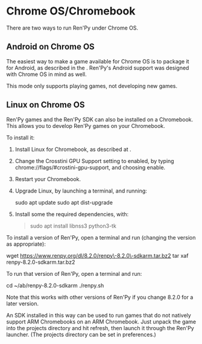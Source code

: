 # Chrome OS/Chromebook

There are two ways to run Ren'Py under Chrome OS.

## Android on Chrome OS

The easiest way to make a game available for Chrome OS is to package it for Android, as described in the . Ren'Py's Android support was designed with Chrome OS in mind as well.

This mode only supports playing games, not developing new games.

## Linux on Chrome OS

Ren'Py games and the Ren'Py SDK can also be installed on a Chromebook. This allows you to develop Ren'Py games on your Chromebook.

To install it:

1.  Install Linux for Chromebook, as described at  .
    
2.  Change the Crosstini GPU Support setting to enabled, by typing chrome://flags/#crostini-gpu-support, and choosing enable.
    
3.  Restart your Chromebook.
    
4.  Upgrade Linux, by launching a terminal, and running:
    
    sudo apt update
    sudo apt dist\-upgrade
    
5.  Install some the required dependencies, with:
    
    > sudo apt install libnss3 python3-tk
    

To install a version of Ren'Py, open a terminal and run (changing the version as appropriate):

wget https://www.renpy.org/dl/8.2.0/renpy\-8.2.0\-sdkarm.tar.bz2
tar xaf renpy\-8.2.0\-sdkarm.tar.bz2

To run that version of Ren'Py, open a terminal and run:

cd ~/ab/renpy\-8.2.0\-sdkarm
./renpy.sh

Note that this works with other versions of Ren'Py if you change 8.2.0 for a later version.

An SDK installed in this way can be used to run games that do not natively support ARM Chromebooks on an ARM Chromebook. Just unpack the game into the projects directory and hit refresh, then launch it through the Ren'Py launcher. (The projects directory can be set in preferences.)
